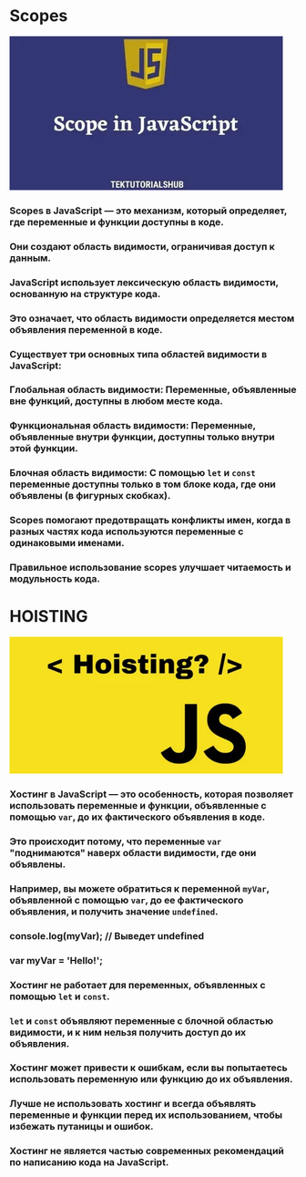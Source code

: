 # Scopes
![alt text](sr1-1.webp)
### Scopes в JavaScript — это механизм, который определяет, где переменные и функции доступны в коде. 
### Они создают область видимости, ограничивая доступ к данным. 
### JavaScript использует лексическую область видимости, основанную на структуре кода. 
### Это означает, что область видимости определяется местом объявления переменной в коде.
### Существует три основных типа областей видимости в JavaScript:
### Глобальная область видимости: Переменные, объявленные вне функций, доступны в любом месте кода.
### Функциональная область видимости: Переменные, объявленные внутри функции, доступны только внутри этой функции.
### Блочная область видимости: С помощью `let` и `const` переменные доступны только в том блоке кода, где они объявлены (в фигурных скобках).
### Scopes помогают предотвращать конфликты имен, когда в разных частях кода используются переменные с одинаковыми именами. 
### Правильное использование scopes улучшает читаемость и модульность кода.
# HOISTING
![alt text](sr2-1.webp)
### Хостинг в JavaScript — это особенность, которая позволяет использовать переменные и функции, объявленные с помощью `var`, до их фактического объявления в коде.
### Это происходит потому, что переменные `var` "поднимаются" наверх области видимости, где они объявлены.
### Например, вы можете обратиться к переменной `myVar`, объявленной с помощью `var`, до ее фактического объявления, и получить значение `undefined`.
### console.log(myVar); // Выведет undefined
### var myVar = 'Hello!';
### Хостинг не работает для переменных, объявленных с помощью `let` и `const`.
### `let` и `const` объявляют переменные с блочной областью видимости, и к ним нельзя получить доступ до их объявления.
### Хостинг может привести к ошибкам, если вы попытаетесь использовать переменную или функцию до их объявления.
### Лучше не использовать хостинг и всегда объявлять переменные и функции перед их использованием, чтобы избежать путаницы и ошибок.
### Хостинг не является частью современных рекомендаций по написанию кода на JavaScript.
